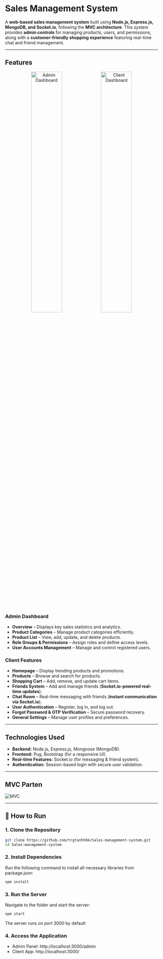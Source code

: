 # Sales Management System  

A **web-based sales management system** built using **Node.js, Express.js, MongoDB, and Socket.io**, following the **MVC architecture**. This system provides **admin controls** for managing products, users, and permissions, along with a **customer-friendly shopping experience** featuring real-time chat and friend management.  

---

## Features  

<p align="center">
  <img src=https://github.com/trgtanhh04/Sales-management-system/blob/main/admin.png width="45%" alt="Admin Dashboard">
  <img src=https://github.com/trgtanhh04/Sales-management-system/blob/main/client.png width="45%" alt="Client Dashboard">
</p>


### **Admin Dashboard**  
- **Overview** – Displays key sales statistics and analytics.  
- **Product Categories** – Manage product categories efficiently.  
- **Product List** – View, add, update, and delete products.  
- **Role Groups & Permissions** – Assign roles and define access levels.  
- **User Accounts Management** – Manage and control registered users.  

### **Client Features**  
- **Homepage** – Display trending products and promotions.  
- **Products** – Browse and search for products.  
- **Shopping Cart** – Add, remove, and update cart items.  
- **Friends System** – Add and manage friends (**Socket.io-powered real-time updates**).  
- **Chat Room** – Real-time messaging with friends (**instant communication via Socket.io**).  
- **User Authentication** – Register, log in, and log out.  
- **Forgot Password & OTP Verification** – Secure password recovery.  
- **General Settings** – Manage user profiles and preferences.  

---

##  Technologies Used  
- **Backend:** Node.js, Express.js, Mongoose (MongoDB).  
- **Frontend:** Pug, Bootstrap (for a responsive UI).  
- **Real-time Features:** Socket.io (for messaging & friend system).  
- **Authentication:** Session-based login with secure user validation.  

---
## MVC Parten
![MVC](https://github.com/trgtanhh04/Sales-management-system/blob/main/mvc%20-%20Copy.png)

---

## 📌 How to Run  

### 1. **Clone the Repository**  
```bash
git clone https://github.com/trgtanhh04/Sales-management-system.git
cd Sales-management-system
```
### 2. Install Dependencies
Run the following command to install all necessary libraries from package.json:
```bash
npm install
```
### 3. Run the Server
Navigate to the folder and start the server:
```bash
npm start
```
The server runs on port 3000 by default

### 4. Access the Application
- Admin Panel: http://localhost:3000/admin
- Client App: http://localhost:3000/
